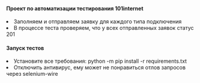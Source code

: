 <h4>Проект по автоматизации тестирования 101internet</h4>
<li>Заполняем и отправляем заявку для каждого типа подключения</li>
<li>В процессе теста проверяем, что у всех отправленных заявок статус 201</li>
<h4>Запуск тестов</h4>
<li>Установите все требования: python -m pip install -r requirements.txt</li>
<li>Отключить антивирус, ему может не понравиться отлов запросов через selenium-wire</li>
